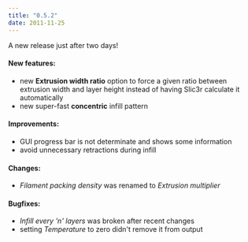 ```yaml
---
title: "0.5.2"
date: 2011-11-25
---
```




A new release just after two days!

#### New features:

*   new **Extrusion width ratio** option to force a given ratio between extrusion width and layer height instead of having Slic3r calculate it automatically
*   new super-fast **concentric** infill pattern

#### Improvements:

*   GUI progress bar is not determinate and shows some information
*   avoid unnecessary retractions during infill

#### Changes:

*   _Filament packing density_ was renamed to _Extrusion multiplier_

#### Bugfixes:

*   _Infill every 'n' layers_ was broken after recent changes
*   setting _Temperature_ to zero didn't remove it from output


